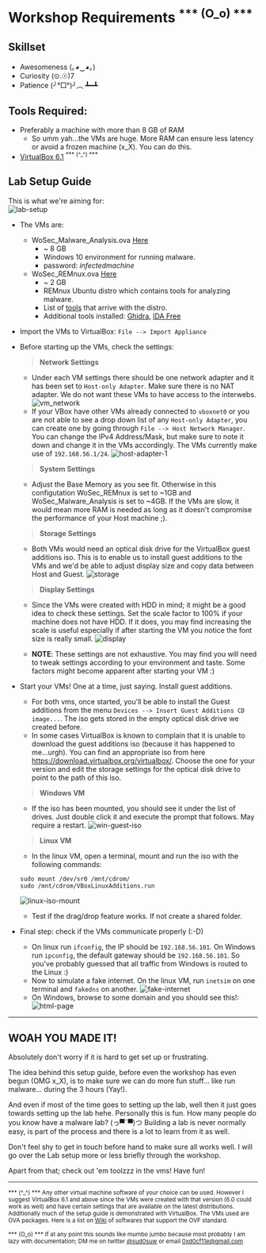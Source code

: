 # Workshop Requirements <sup>*** (O_o) ***</sup>

## Skillset

- Awesomeness (｡◕‿◕｡)
- Curiosity (⊙.☉)7
- Patience (╯°□°)╯︵ ┻━┻

## Tools Required:

- Preferably a machine with more than 8 GB of RAM
  - So umm yah...the VMs are huge. More RAM can ensure less latency or avoid a frozen machine (x_X). You can do this.
- [VirtualBox 6.1](https://www.virtualbox.org/wiki/Downloads) <sup>*** (^_^) ***</sup>

## Lab Setup Guide 

This is what we're aiming for:  
![lab-setup](images/lab-setup.png)

- The VMs are:
  - WoSec_Malware_Analysis.ova [Here](https://drive.google.com/open?id=1UFZ3WRpGEnNaF0dMS0m_a5lOUDXYpDv1)
    - ~ 8 GB
    - Windows 10 environment for running malware.
    - password: *infectedmachine*
  - WoSec_REMnux.ova [Here](https://drive.google.com/open?id=1I80zKVPWa4J5l8t_cVW1V9URKnTUdgku)
    - ~ 2 GB
    - REMnux Ubuntu distro which contains tools for analyzing malware.
    - List of [tools](https://remnux.org/docs/distro/tools/) that arrive with the distro.
    - Additional tools installed: [Ghidra](https://ghidra-sre.org/), [IDA Free](https://www.hex-rays.com/products/ida/support/download_freeware/)

- Import the VMs to VirtualBox: `File --> Import Appliance`

- Before starting up the VMs, check the settings:

  > **Network Settings**
  - Under each VM settings there should be one network adapter and it has been set to `Host-only Adapter`. Make sure there is no NAT adapter. We do not want these VMs to have access to the interwebs.
  ![vm_network](images/network.png)
  - If your VBox have other VMs already connected to `vboxnet0` or you are not able to see a drop down list of any `Host-only Adapter`, you can create one by going through `File --> Host Network Manager`. You can change the IPv4 Address/Mask, but make sure to note it down and change it in the VMs accordingly. The VMs currently make use of `192.168.56.1/24`. 
  ![host-adapter-1](images/host-adapter-1.png)

  > **System Settings**
  - Adjust the Base Memory as you see fit. Otherwise in this configutation WoSec_REMnux is set to ~1GB and WoSec_Malware_Analysis is set to ~4GB. If the VMs are slow, it would mean more RAM is needed as long as it doesn't compromise the performance of your Host machine ;).

  > **Storage Settings**
  - Both VMs would need an optical disk drive for the VirtualBox guest additions iso. This is to enable us to install guest additions to the VMs and we'd be able to adjust display size and copy data between Host and Guest.
  ![storage](images/storage.png)

  > **Display Settings**
  - Since the VMs were created with HDD in mind; it might be a good idea to check these settings. Set the scale factor to 100% if your machine does not have HDD. If it does, you may find increasing the scale is useful especially if after starting the VM you notice the font size is really small.
  ![display](images/display.png)

  - **NOTE**: These settings are not exhaustive. You may find you will need to tweak settings according to your environment and taste. Some factors might become apparent after starting your VM :)

- Start your VMs! One at a time, just saying. Install guest additions.
  - For both vms, once started, you'll be able to install the Guest additions from the menu `Devices --> Insert Guest Additions CD image...`. The iso gets stored in the empty optical disk drive we created before.
  - In some cases VirtualBox is known to complain that it is unable to download the guest additions iso (because it has happened to me...urgh). You can find an appropriate iso from here https://download.virtualbox.org/virtualbox/. Choose the one for your version and edit the storage settings for the optical disk drive to point to the path of this iso. 

  > **Windows VM** 
  - If the iso has been mounted, you should see it under the list of drives. Just double click it and execute the prompt that follows. May require a restart.
  ![win-guest-iso](images/win-guest-iso.png)

  > **Linux VM**
  - In the linux VM, open a terminal, mount and run the iso with the following commands:
  ```
  sudo mount /dev/sr0 /mnt/cdrom/
  sudo /mnt/cdrom/VBoxLinuxAdditions.run
  ```
     ![linux-iso-mount](images/linux-iso-mount.png)
  
  - Test if the drag/drop feature works. If not create a shared folder. 

- Final step: check if the VMs communicate properly (:-D)
  - On linux run `ifconfig`, the IP should be `192.168.56.101`. On Windows run `ipconfig`, the default gateway should be `192.168.56.101`. So you've probably guessed that all traffic from Windows is routed to the Linux :)
  - Now to simulate a fake internet. On the linux VM, run `inetsim` on one terminal and `fakedns` on another. 
  ![fake-internet](images/fake-internet.png)
  - On Windows, browse to some domain and you should see this!:
  ![html-page](images/html-page.png)

---

## WOAH YOU MADE IT!

Absolutely don't worry if it is hard to get set up or frustrating.

The idea behind this setup guide, before even the workshop has even begun (OMG x_X), is to make sure we can do more fun stuff... like run malware... during the 3 hours (Yay!). 

And even if most of the time goes to setting up the lab, well then it just goes towards setting up the lab hehe. Personally this is fun. How many people do you know have a malware lab? (っ▀¯▀)つ Building a lab is never normally easy, is part of the process and there is a lot to learn from it as well.

Don't feel shy to get in touch before hand to make sure all works well. I will go over the Lab setup more or less briefly through the workshop.

Apart from that; check out 'em toolzzz in the vms! Have fun!

---

<sup>*** (^_^) *** Any other virtual machine software of your choice can be used. However I suggest VirtualBox 6.1 and above since the VMs were created with that version (6.0 could work as well) and have certain settings that are available on the latest distributions. Additionally much of the setup guide is demonstrated with VirtualBox. The VMs used are OVA packages. Here is a list on [Wiki](https://en.wikipedia.org/wiki/Open_Virtualization_Format) of softwares that support the OVF standard. </sup>

<sup>*** (O_o) *** If at any point this sounds like mumbo jumbo because most probably I am lazy with documentation; DM me on twitter [@sud0suw](https://twitter.com/sud0suw) or email 0xd0cf11e@gmail.com </sup>